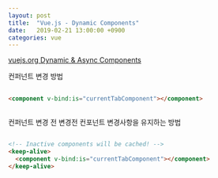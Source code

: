 ```yaml
---
layout: post
title:  "Vue.js - Dynamic Components"
date:   2019-02-21 13:00:00 +0900
categories: vue
---
```


[vuejs.org Dynamic & Async Components](https://vuejs.org/v2/guide/components-dynamic-async.html#keep-alive-with-Dynamic-Components)

컨퍼넌트 변경 방법

~~~ html 
 
<component v-bind:is="currentTabComponent"></component>
 
~~~

컨퍼넌트 변경 전 변경전 컨포넌트 변경사항을 유지하는 방법

~~~ html

<!-- Inactive components will be cached! -->
<keep-alive>
  <component v-bind:is="currentTabComponent"></component>
</keep-alive>

~~~